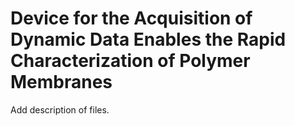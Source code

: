 # Device for the Acquisition of Dynamic Data Enables the Rapid Characterization of Polymer Membranes

Add description of files.
